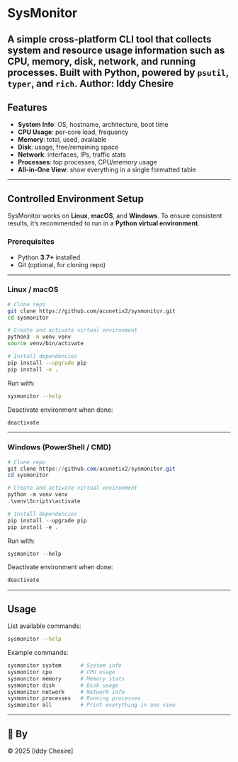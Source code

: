 # SysMonitor

A simple **cross-platform CLI tool** that collects system and resource usage information such as CPU, memory, disk, network, and running processes. Built with **Python**, powered by `psutil`, `typer`, and `rich`.
**Author**: **Iddy Chesire**
---

## Features

* **System Info**: OS, hostname, architecture, boot time
* **CPU Usage**: per-core load, frequency
* **Memory**: total, used, available
* **Disk**: usage, free/remaining space
* **Network**: interfaces, IPs, traffic stats
* **Processes**: top processes, CPU/memory usage
* **All-in-One View**: show everything in a single formatted table

---

## Controlled Environment Setup

SysMonitor works on **Linux**, **macOS**, and **Windows**.
To ensure consistent results, it’s recommended to run in a **Python virtual environment**.

### Prerequisites

* Python **3.7+** installed
* Git (optional, for cloning repo)

---

### Linux / macOS

```bash
# Clone repo
git clone https://github.com/acunetix2/sysmonitor.git
cd sysmonitor

# Create and activate virtual environment
python3 -m venv venv
source venv/bin/activate

# Install dependencies
pip install --upgrade pip
pip install -e .
```

Run with:

```bash
sysmonitor --help
```

Deactivate environment when done:

```bash
deactivate
```

---

### Windows (PowerShell / CMD)

```powershell
# Clone repo
git clone https://github.com/acunetix2/sysmonitor.git
cd sysmonitor

# Create and activate virtual environment
python -m venv venv
.\venv\Scripts\activate

# Install dependencies
pip install --upgrade pip
pip install -e .
```

Run with:

```powershell
sysmonitor --help
```

Deactivate environment when done:

```powershell
deactivate
```

---

## Usage

List available commands:

```bash
sysmonitor --help
```

Example commands:

```bash
sysmonitor system      # System info
sysmonitor cpu         # CPU usage
sysmonitor memory      # Memory stats
sysmonitor disk        # Disk usage
sysmonitor network     # Network info
sysmonitor processes   # Running processes
sysmonitor all         # Print everything in one view
```


---

## 📄 By

© 2025 \[Iddy Chesire]
